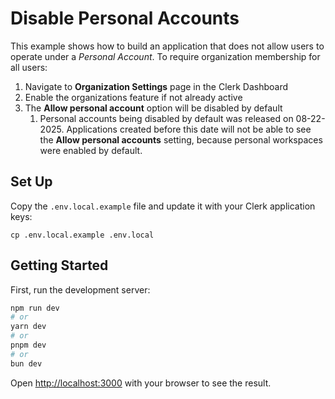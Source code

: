 # Disable Personal Accounts

This example shows how to build an application that does not allow users to operate under a _Personal Account_. To require organization membership for all users:
1. Navigate to **Organization Settings** page in the Clerk Dashboard
2. Enable the organizations feature if not already active
3. The **Allow personal account** option will be disabled by default
   1. Personal accounts being disabled by default was released on 08-22-2025. Applications created before this date will not be able to see the **Allow personal accounts** setting, because personal workspaces were enabled by default.

## Set Up

Copy the `.env.local.example` file and update it with your Clerk application keys:

```
cp .env.local.example .env.local
```

## Getting Started

First, run the development server:

```bash
npm run dev
# or
yarn dev
# or
pnpm dev
# or
bun dev
```

Open [http://localhost:3000](http://localhost:3000) with your browser to see the result.
